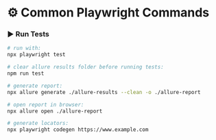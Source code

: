 # ⚙️ Common Playwright Commands

### ▶️ Run Tests

```bash
# run with: 
npx playwright test

# clear allure results folder before running tests: 
npm run test

# generate report: 
npx allure generate ./allure-results --clean -o ./allure-report

# open report in browser:
npx allure open ./allure-report

# generate locators:
npx playwright codegen https://www.example.com
```